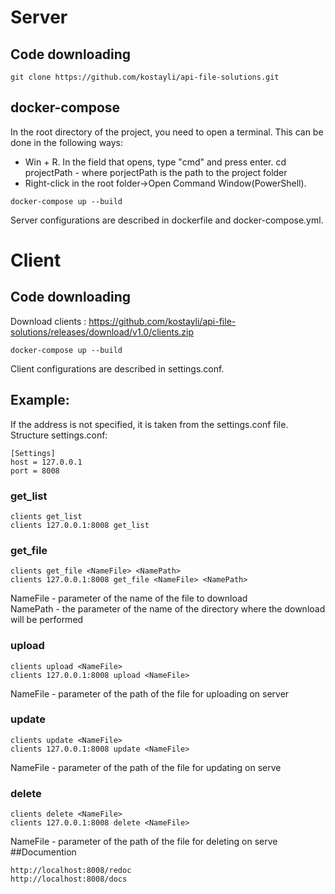 # Server
## Code downloading
```
git clone https://github.com/kostayli/api-file-solutions.git
```
## docker-compose
In the root directory of the project, you need to open a terminal.
This can be done in the following ways:
- Win + R. In the field that opens, type "cmd" and press enter.
cd projectPath - where porjectPath is the path to the project folder
- Right-click in the root folder->Open Command Window(PowerShell).

```
docker-compose up --build
```
Server configurations are described in dockerfile and docker-compose.yml. 

# Client
## Code downloading
Download clients : https://github.com/kostayli/api-file-solutions/releases/download/v1.0/clients.zip


```
docker-compose up --build
```
Client configurations are described in settings.conf.
## Example:
If the address is not specified, it is taken from the settings.conf file.
Structure settings.conf:
```
[Settings]
host = 127.0.0.1
port = 8008
```
### get_list
```
clients get_list
clients 127.0.0.1:8008 get_list
```

### get_file
```
clients get_file <NameFile> <NamePath>
clients 127.0.0.1:8008 get_file <NameFile> <NamePath>
```
NameFile - parameter of the name of the file to download\
NamePath - the parameter of the name of the directory where the download will be performed

 ### upload
```
clients upload <NameFile> 
clients 127.0.0.1:8008 upload <NameFile> 
```
NameFile - parameter of the path of the file for uploading on server
  
### update
```
clients update <NameFile> 
clients 127.0.0.1:8008 update <NameFile> 
```
NameFile - parameter of the path of the file for updating on serve
  
### delete
```
clients delete <NameFile> 
clients 127.0.0.1:8008 delete <NameFile> 
```
NameFile - parameter of the path of the file for deleting on serve
##Documention
```
http://localhost:8008/redoc 
http://localhost:8008/docs
```
